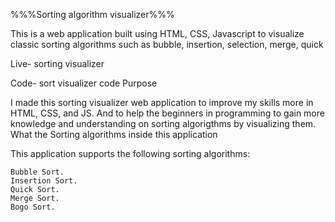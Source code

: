 %%%Sorting algorithm visualizer%%%

This is a web application built using HTML, CSS, Javascript to visualize classic sorting algorithms such as bubble, insertion, selection, merge, quick

Live- sorting visualizer

Code- sort visualizer code
Purpose

I made this sorting visualizer web application to improve my skills more in HTML, CSS, and JS. And to help the beginners in programming to gain more knowledge and understanding on sorting algorigthms by visualizing them.
What the Sorting algorithms inside this application

This application supports the following sorting algorithms:

    Bubble Sort.
    Insertion Sort.
    Quick Sort.
    Merge Sort.
    Bogo Sort.
